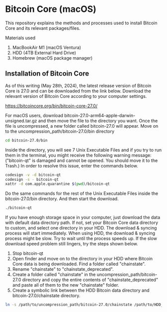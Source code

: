 # Bitcoin Core (macOS)
This repository explains the methods and processes used to install Bitcoin Core and its relevant packages/files.

Materials used
1. MacBookAir M1 (macOS Ventura)
2. HDD (4TB External Hard Drive)
3. Homebrew (macOS package manager)

## Installation of Bitcoin Core
As of this writing (May 28th, 2024), the latest release version of Bitcoin Core is 27.0 and can be downloaded from the link below. Download the relevant version of Bitcoin Core according to your computer settings.

https://bitcoincore.org/bin/bitcoin-core-27.0/

For macOS users, download bitcoin-27.0-arm64-apple-darwin-unsigned.tar.gz and then move the file to the directory you want. Once the file is uncompressed, a new folder called bitcoin-27.0 will appear. Move on to the uncompression_path/bitcoin-27.0/bin directory
```bash
cd bitcoin-27.0/bin
```
Inside the directory, you will see 7 Unix Executable Files and if you try to run them in the terminal, you might receive the following warning message: ("bitcoin-qt" is damaged and cannot be opened. You should move it to the Trash.) In order to resolve this issue, enter the commands below.
```bash
codesign -v -d bitcoin-qt
codesign -s - bitcoin-qt
xattr -d com.apple.quarantine $(pwd)/bitcoin-qt
```
Do the same commands for the rest of the Unix Executable Files inside the bitcoin-27.0/bin directory. And then start the download.
```bash
./bitcoin-qt
```
If you have enough storage space in your computer, just download the data with default data directory path. If not, set your Bitcoin Core data directory to custom, and select one directory in your HDD. The download & syncing process will start immediately. When using HDD, the download & syncing process might be slow. Try to wait until the process speeds up. If the slow download speed problem still lingers, try the steps shown below.
1. Stop bitcoin-qt
2. Open finder and move on to the directory in your HDD where Bitcoin Core data is being downloaded. Find a folder called "chainstate".
3. Rename "chainstate" to "chainstate_deprecated".
4. Create a folder called "chainstate" in the uncompression_path/bitcoin-27.0 directory and copy the entire contents of "chainstate_deprecated" and paste all of them to the new "chainstate" folder.
5. Create a symbolic link between the HDD Bitcoin data directory and bitcoin-27.0/chainstate directory.
```bash
ln -s /path/to/uncompression_path/bitcoin-27.0/chainstate /path/to/HDD_Bitcoin_data_directory
```

